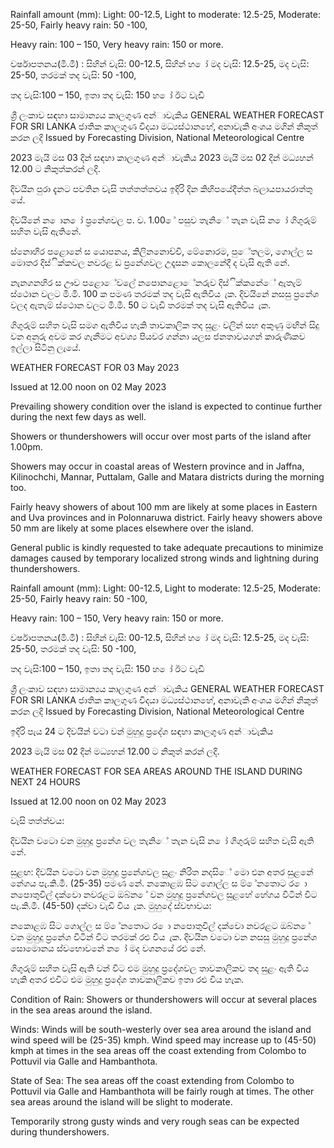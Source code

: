 Rainfall amount (mm): Light: 00-12.5, Light to moderate: 12.5-25, Moderate: 25-50, Fairly heavy rain: 50 -100,

Heavy rain: 100 – 150, Very heavy rain: 150 or more.

වර්ෂාපතනය(මි.මී) : සිහින් වැසි: 00-12.5, සිහින් හ ෝ මද වැසි: 12.5-25, මද වැසි: 25-50, තරමක් තද වැසි: 50 -100,

තද වැසි:100 – 150, ඉතා තද වැසි: 150 හ ෝ ඊට වැඩි

ශ්‍රී ලංකාව සඳහා සාමාන්‍යය කාලගුණ අන්‍ාවැකිය GENERAL WEATHER FORECAST FOR SRI LANKA ජාතික කාලගුණ විදයා මධ්‍යස්ථානහේ, අනාවැකි අංශය මගින් නිකුත් කරන ලදි Issued by Forecasting Division, National Meteorological Centre

2023 මැයි මස 03 දින්‍ සඳහා කාලගුණ අන්‍ාවැකිය 2023 මැයි මස 02 දින්‍ මධ්‍යහන්‍ 12.00 ට නිකුත්කරන්‍ ලදි.

දිවයින පුරා දැනට පවතින වැසි තත්තත්තවය ඉදිරි දින කිහිපයේදීත්ත බලායපායරාත්තු යේ.

දිවයිනේ න ොන ෝ ප්‍රනේශවල ප. ව. 1.00 ේ පසුව තැනිේ තැන වැසි න ෝ ගිගුරුම් සහිත වැසි ඇතිනේ.

ස්නොහිර පළොනේ ස යොපනය, කිලිනනොච්චි, මේනොරම, පුේතලම, ගොල්ල ස මොතර දිස්ික්කවල නවරළ ඩ ප්‍රනේශවල උදෑසන කොලනේදී ද වැසි ඇති නේ.

නැනගනහිර ස ඌව පළොේවලේ නපොනළොේනරුව දිස්ික්කනේේ ඇතැම් ස්ථොන වලට මි.මී. 100 ක පමණ තරමක් තද වැසි ඇතිවිය ැක. දිවයිනේ නසසු ප්‍රනේශ වලද ඇතැම් ස්ථොන වලට මි.මී. 50 ට වැඩි තරමක් තද වැසි ඇතිවිය ැක.

ගිගුරුම් සහිත වැසි සමග ඇතිවිය හැකි තාවකාලික තද සුළං වලින් සහ අකුණු මඟින් සිදු වන අනුරු අවම කර ගැනීමට අවශ්‍ය පියවර ගන්නා යලස ජනතාවයගන් කාරුණිකව ඉල්ලා සිටිනු ලැයේ.

WEATHER FORECAST FOR 03 May 2023

Issued at 12.00 noon on 02 May 2023

Prevailing showery condition over the island is expected to continue further during the next few days as well.

Showers or thundershowers will occur over most parts of the island after 1.00pm.

Showers may occur in coastal areas of Western province and in Jaffna, Kilinochchi, Mannar, Puttalam, Galle and Matara districts during the morning too.

Fairly heavy showers of about 100 mm are likely at some places in Eastern and Uva provinces and in Polonnaruwa district. Fairly heavy showers above 50 mm are likely at some places elsewhere over the island.

General public is kindly requested to take adequate precautions to minimize damages caused by temporary localized strong winds and lightning during thundershowers.

Rainfall amount (mm): Light: 00-12.5, Light to moderate: 12.5-25, Moderate: 25-50, Fairly heavy rain: 50 -100,

Heavy rain: 100 – 150, Very heavy rain: 150 or more.

වර්ෂාපතනය(මි.මී) : සිහින් වැසි: 00-12.5, සිහින් හ ෝ මද වැසි: 12.5-25, මද වැසි: 25-50, තරමක් තද වැසි: 50 -100,

තද වැසි:100 – 150, ඉතා තද වැසි: 150 හ ෝ ඊට වැඩි

ශ්‍රී ලංකාව සඳහා සාමාන්‍යය කාලගුණ අන්‍ාවැකිය GENERAL WEATHER FORECAST FOR SRI LANKA ජාතික කාලගුණ විදයා මධ්‍යස්ථානහේ, අනාවැකි අංශය මගින් නිකුත් කරන ලදි Issued by Forecasting Division, National Meteorological Centre

ඉදිරි පැය 24 ට දිවයින්‍ වටා වන්‍ මුහුදු ප්‍රදේශ සඳහා කාලගුණ අන්‍ාවැකිය

2023 මැයි මස 02 දින්‍ මධ්‍යහන්‍ 12.00 ට නිකුත් කරන්‍ ලදි.

WEATHER FORECAST FOR SEA AREAS AROUND THE ISLAND DURING NEXT 24 HOURS

Issued at 12.00 noon on 02 May 2023

වැසි තත්ත්වය:

දිවයින වටො වන මුහුදු ප්‍රනේශ වල තැනිේ තැන වැසි න ෝ ගිගුරුම් සහිත වැසි ඇති නේ.

සුළඟ: දිවයින වටො වන මුහුදු ප්‍රනේශවල සුළං නිරිත නදසිේ මො එන අතර සුළනේ නේගය පැ.කි.මී. (25-35) පමණ නේ. නකොළඹ සිට ගොල්ල ස ම් ේනතොට ර ො නපොතුවිල් දක්වො නවරළට ඔබ්න ේ වන මුහුදු ප්‍රනේශවල සුළහේ හේගය විටින් විට පැ.කි.මී. (45-50) දක්වා වැඩි විය ැක. මුහුදේ ස්වභාවය:

නකොළඹ සිට ගොල්ල ස ම් ේනතොට ර ො නපොතුවිල් දක්වො නවරළට ඔබ්න ේ වන මුහුදු ප්‍රනේශ විටින් විට තරමක් රළු විය ැක. දිවයින වටො වන නසසු මුහුදු ප්‍රනේශ සොමොනය ස්වභොවනේ න ෝ මද වශනයේ රළු නේ.

ගිගුරුම් සහිත වැසි ඇති වන්‍ විට එම මුහුදු ප්‍රදේශවල තාවකාලිකව තද සුළං ඇති විය හැකි අතර එවිට එම මුහුදු ප්‍රදේශ තාවකාලිකව ඉතා රළු විය හැක.

Condition of Rain: Showers or thundershowers will occur at several places in the sea areas around the island.

Winds: Winds will be south-westerly over sea area around the island and wind speed will be (25-35) kmph. Wind speed may increase up to (45-50) kmph at times in the sea areas off the coast extending from Colombo to Pottuvil via Galle and Hambanthota.

State of Sea: The sea areas off the coast extending from Colombo to Pottuvil via Galle and Hambanthota will be fairly rough at times. The other sea areas around the island will be slight to moderate.

Temporarily strong gusty winds and very rough seas can be expected during thundershowers.